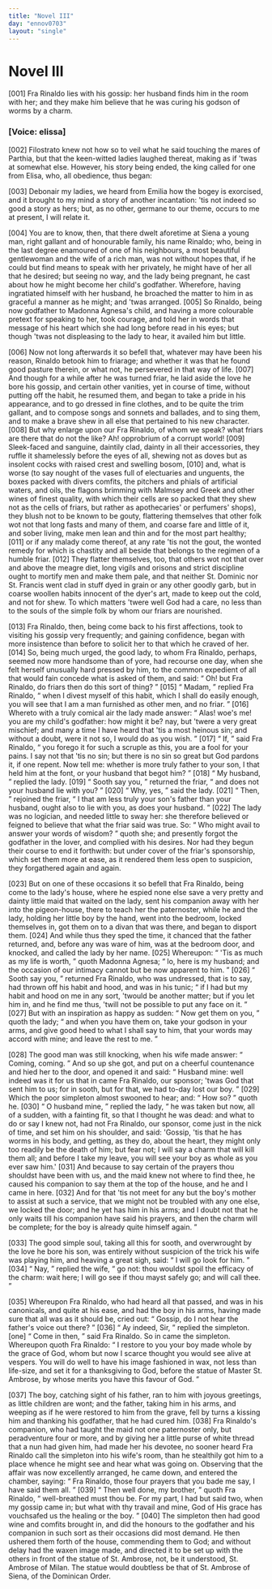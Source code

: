 ```yaml
---
title: "Novel III"
day: "ennov0703"
layout: "single"
---
```

<div id="nov0703" type="novella" who="elissa">
 <h1>
  Novel III
 </h1>
 <argument>
  <p>
   <a name="p07030001">
    [001]
   </a>
   Fra Rinaldo lies with his gossip: her
	husband finds him in the room with her; and they make him believe that he was curing his
	godson of worms by a charm.
  </p>
 </argument>
 <p>
  <h3>
   [Voice: elissa]
  </h3>
 </p>
 <div3 type="commentary" who="author">
  <p>
   <a name="p07030002">
    [002]
   </a>
   Filostrato
   knew not how so to veil what he said touching the mares of Parthia, but that the
	keen-witted ladies laughed thereat, making as if 'twas at somewhat else. However, his
	story being ended, the king called for one from Elisa, who, all obedience, thus began:
  </p>
 </div3>
 <div3 type="commentary" who="elissa">
  <p>
   <a name="p07030003">
    [003]
   </a>
   Debonair my ladies, we heard from Emilia how the bogey is exorcised, and it
	brought to my mind a story of another incantation: 'tis not indeed so good a story as
	hers; but, as no other,
	germane to our theme, occurs to me at present, I will relate it.
  </p>
 </div3>
 <p>
  <a name="p07030004">
   [004]
  </a>
  You are to know,
then, that there dwelt aforetime at Siena a young man, right gallant and of honourable
family, his name Rinaldo; who, being in the last degree enamoured of one of his
neighbours, a most beautiful gentlewoman and the wife of a rich man, was not without hopes
that, if he could but find means to speak with her privately, he might have of her all
that he desired; but seeing no way, and the lady being pregnant, he cast about
how he might become her child's godfather. Wherefore, having ingratiated himself with her
husband, he broached the matter to him in as graceful a manner as he might; and 'twas
arranged.
  <a name="p07030005">
   [005]
  </a>
  So Rinaldo, being now godfather to Madonna Agnesa's child, and having
a more colourable pretext for speaking to her, took courage, and told her in words that
message of his heart which she had long before read in his eyes; but though 'twas not
displeasing to the lady to hear, it availed him but little.
 </p>
 <p>
  <a name="p07030006">
   [006]
  </a>
  Now not long afterwards
it so befell that, whatever may have been his reason, Rinaldo betook him to friarage; and
whether it
  was that he found good pasture therein, or what not, he persevered
in that way of life.
  <a name="p07030007">
   [007]
  </a>
  And though for a while after he was turned friar, he laid
aside the love he bore his gossip, and certain other vanities, yet in course of time,
without putting off the habit, he resumed them, and began to take a pride in his
appearance, and to go dressed in fine clothes, and to be quite the trim gallant, and to
compose songs and sonnets and ballades, and to sing them, and to make a brave shew in all
else that pertained to his new character.
  <a name="p07030008">
   [008]
  </a>
  But why enlarge upon our Fra
Rinaldo, of whom we speak?  what friars are there that do not the like? Ah! opprobrium of
a corrupt
world!
  <a name="p07030009">
   [009]
  </a>
  Sleek-faced and sanguine, daintily clad, dainty in all their
accessories, they ruffle it shamelessly before the eyes of all, shewing
not as doves but as insolent cocks with raised crest and swelling bosom,
  <a name="p07030010">
   [010]
  </a>
  and,
what is worse (to say nought of the vases full of electuaries and unguents, the boxes
packed with divers comfits, the pitchers and phials of artificial waters, and oils, the
flagons brimming with Malmsey and Greek and other wines of finest quality, with which
their cells are so packed that they shew not as the cells of friars, but rather as
apothecaries' or perfumers' shops), they blush not to be known to be gouty, flattering
themselves that other folk wot not that long fasts and many of them, and coarse fare and
little of it, and sober living, make men lean and thin and for the most part healthy;
  <a name="p07030011">
   [011]
  </a>
  or if any malady come thereof, at any rate 'tis not the gout, the wonted remedy
for which is chastity and all beside that
belongs to the regimen of a humble friar.
  <a name="p07030012">
   [012]
  </a>
  They flatter themselves, too, that
others wot not that over and above the meagre diet, long vigils and orisons and strict
discipline ought to mortify men and make them pale, and that neither St. Dominic nor
St. Francis went clad in stuff dyed in grain or any other goodly garb, but in coarse
woollen habits innocent of the dyer's art, made to keep out the cold, and not for shew. To
which matters 'twere well God had a care, no less than to the souls of the simple folk by
whom our friars are nourished.
 </p>
 <p>
  <a name="p07030013">
   [013]
  </a>
  Fra Rinaldo, then, being come back to his first
affections, took to visiting his gossip very frequently; and gaining confidence, began
with more insistence than before to solicit her to that which he craved of
her.
  <a name="p07030014">
   [014]
  </a>
  So, being much urged, the good lady, to whom Fra Rinaldo, perhaps, seemed
now more handsome than of yore, had
  recourse one day, when she felt herself unusually hard pressed by him, to the
common expedient of all that would fain concede what is asked of them, and said:
  <q direct="unspecified">
   Oh!
but Fra Rinaldo, do friars then do this sort of thing?
  </q>
  <a name="p07030015">
   [015]
  </a>
  <q direct="unspecified">
   Madam,
  </q>
  replied Fra Rinaldo,
  <q direct="unspecified">
   when I divest myself of this habit, which I shall do easily
enough, you will see that I am a man furnished as other men, and no friar.
  </q>
  <a name="p07030016">
   [016]
  </a>
  Whereto with a truly comical air the lady made answer:
  <q direct="unspecified">
   Alas! woe's me!  you
are my child's godfather: how might it be? nay, but 'twere a very great mischief; and many
a time I have heard that 'tis a most heinous sin; and without a doubt, were it not so, I
would do as you wish.
  </q>
  <a name="p07030017">
   [017]
  </a>
  <q direct="unspecified">
   If,
  </q>
  said Fra Rinaldo,
  <q direct="unspecified">
   you forego it for
such a scruple as this, you are a fool for your pains. I say not that 'tis no sin; but
there is no sin so great but God pardons it, if one repent. Now tell me: whether is more
truly father to your son, I that held him at the font, or your husband that begot him?
  </q>
  <a name="p07030018">
   [018]
  </a>
  <q direct="unspecified">
   My husband,
  </q>
  replied the lady.
  <a name="p07030019">
   [019]
  </a>
  <q direct="unspecified">
   Sooth say you,
  </q>
  returned
the friar,
  <q direct="unspecified">
   and does not your husband lie with you?
  </q>
  <a name="p07030020">
   [020]
  </a>
  <q direct="unspecified">
   Why, yes,
  </q>
  said
the lady.
  <a name="p07030021">
   [021]
  </a>
  <q direct="unspecified">
   Then,
  </q>
  rejoined the friar,
  <q direct="unspecified">
   I that am less truly your son's
father than your husband, ought also to lie with you, as does your husband.
  </q>
  <a name="p07030022">
   [022]
  </a>
  The lady was no logician, and needed little to sway her: she therefore believed
or feigned to believe that what the friar said was true. So:
  <q direct="unspecified">
   Who might avail to answer
your words of wisdom?
  </q>
  quoth she; and presently forgot the godfather in the lover, and
complied with
his desires. Nor had they begun their course to end it forthwith: but under cover of the
friar's sponsorship, which set them more at ease, as it rendered them less open to
suspicion, they forgathered again and again.
 </p>
 <p>
  <a name="p07030023">
   [023]
  </a>
  But on one of these occasions it so
befell that Fra Rinaldo, being come to the lady's house, where he espied none else save a
very
pretty and dainty little maid that waited on the lady, sent his companion
away with her into the pigeon-house, there to teach her the paternoster, while he and the
lady, holding her little boy by the hand, went into the bedroom, locked themselves in, got
them on to a divan that was there, and began to disport them.
  <a name="p07030024">
   [024]
  </a>
  And while thus
they sped the time, it chanced that the father returned, and, before any was ware of him,
was at the bedroom door, and knocked, and called the lady by her
name.
  <a name="p07030025">
   [025]
  </a>
  Whereupon:
  <q direct="unspecified">
   'Tis as much as my life is worth,
  </q>
  quoth Madonna Agnesa;
  <q direct="unspecified">
   lo, here is my husband; and
   the occasion of our intimacy cannot but be now
apparent to him.
  </q>
  <a name="p07030026">
   [026]
  </a>
  <q direct="unspecified">
   Sooth say you,
  </q>
  returned Fra Rinaldo, who was
undressed, that is to say, had thrown off his habit and hood, and was in his tunic;
  <q direct="unspecified">
   if
I had but my habit and hood on me in any sort, 'twould be another matter; but if you let
him in, and he find me thus, 'twill not be possible to put any face on it.
  </q>
  <a name="p07030027">
   [027]
  </a>
  But with an inspiration as happy as sudden:
  <q direct="unspecified">
   Now get them on you,
  </q>
  quoth
the lady;
  <q direct="unspecified">
   and when you have them on, take your godson in your arms, and give good heed
to what I shall say to him, that your words may accord with mine; and leave the rest to
me.
  </q>
 </p>
 <p>
  <a name="p07030028">
   [028]
  </a>
  The good man was still knocking, when his wife made answer:
  <q direct="unspecified">
   Coming, coming.
  </q>
  And so up she got, and put on a cheerful
countenance and hied her to the door, and opened it and said:
  <q direct="unspecified">
   Husband mine: well indeed
was it for us that in came Fra Rinaldo, our sponsor; 'twas God that sent him to us; for in
sooth, but for that, we had to-day lost our boy.
  </q>
  <a name="p07030029">
   [029]
  </a>
  Which the poor simpleton
almost swooned to hear; and:
  <q direct="unspecified">
   How so?
  </q>
  quoth he.
  <a name="p07030030">
   [030]
  </a>
  <q direct="unspecified">
   O husband mine,
  </q>
  replied the lady,
  <q direct="unspecified">
   he was taken but now, all of a sudden, with a fainting fit, so that I
thought he was dead: and what to do or say I knew not, had not Fra Rinaldo, our sponsor,
come just in the nick of time, and set him on his shoulder, and said: 'Gossip, 'tis that
he has worms in his body, and getting, as they do, about the heart, they might only too
readily be the death of him; but fear not; I will say a charm that will kill them all; and
before I take my leave, you will see your boy as whole as you ever saw him.'
   <a name="p07030031">
    [031]
   </a>
   And because to say certain of the prayers thou shouldst have been with us, and
the maid
knew not where to find thee, he caused his companion to say them at the top of the house,
and he and I came in here.
   <a name="p07030032">
    [032]
   </a>
   And for that 'tis not meet for any but the boy's
mother to assist at such a service, that we might not be troubled with any one else, we
locked the door; and he yet has him in his arms; and I doubt not that he only waits till
his companion have said his prayers, and then the charm will be complete; for the boy is
already quite himself again.
  </q>
 </p>
 <p>
  <a name="p07030033">
   [033]
  </a>
  The good simple soul, taking all this for sooth,
and overwrought by the love he bore his son, was entirely without suspicion of the trick
his wife was playing him, and heaving a great sigh, said:
  <q direct="unspecified">
   I will go look for him.
  </q>
  <a name="p07030034">
   [034]
  </a>
  <q direct="unspecified">
   Nay,
  </q>
  replied the wife,
  <q direct="unspecified">
   go not: thou
   wouldst spoil the
efficacy of the charm: wait here; I will go see if thou mayst safely go; and will call
thee.
  </q>
 </p>
 <p>
  <a name="p07030035">
   [035]
  </a>
  Whereupon Fra Rinaldo, who had heard all that passed, and was in his
canonicals, and quite at his ease, and had the boy in his arms, having made sure that all
was as it should be, cried out:
  <q direct="unspecified">
   Gossip, do I not hear the father's voice out there?
  </q>
  <a name="p07030036">
   [036]
  </a>
  <q direct="unspecified">
   Ay indeed, Sir,
  </q>
  replied the simpleton.
  <a name="None">
   [one]
  </a>
  <q direct="unspecified">
   Come in then,
  </q>
  said Fra Rinaldo. So in came the simpleton. Whereupon quoth Fra Rinaldo:
  <q direct="unspecified">
   I restore to
you your boy made whole by the grace of God, whom but now I scarce thought you would see
alive at vespers. You will do well to have his image fashioned in wax, not less than
life-size, and set it for a thanksgiving to God, before the statue of Master St. Ambrose,
by whose merits you have this favour of God.
  </q>
 </p>
 <p>
  <a name="p07030037">
   [037]
  </a>
  The boy, catching sight of his
father, ran to him with joyous greetings, as little children are wont; and the father,
taking him in his arms, and weeping as if he were restored to him from the grave,
fell by turns a kissing him and thanking his godfather, that he had cured
him.
  <a name="p07030038">
   [038]
  </a>
  Fra Rinaldo's companion, who had taught the maid not one paternoster only,
but peradventure four or more, and by giving her a little purse of white thread that a nun
had given him, had made her his devotee, no sooner heard Fra Rinaldo call the simpleton
into his wife's room, than he stealthily got him to a place whence he might see and hear
what was going on. Observing that the affair was now excellently arranged, he came down,
and entered the chamber, saying:
  <q direct="unspecified">
   Fra Rinaldo, those four prayers that you bade me say,
I have said them all.
  </q>
  <a name="p07030039">
   [039]
  </a>
  <q direct="unspecified">
   Then well done, my brother,
  </q>
  quoth Fra Rinaldo,
  <q direct="unspecified">
   well-breathed must thou be. For my part, I had but said two, when my gossip came in;
but what with thy
travail and mine, God of His grace has vouchsafed us the healing or the boy.
  </q>
  <a name="p07030040">
   [040]
  </a>
  The simpleton then had good wine and comfits brought in, and did the honours to
the godfather and his companion in such sort as their occasions did most demand. He then
ushered them forth of the house, commending them to God; and without delay had the waxen
image made, and directed it to be set up with the others in front of the statue of St.
Ambrose, not, be it understood, St. Ambrose of Milan.
  <note>
   The statue would doubtless be
that of St.  Ambrose of Siena, of the Dominican Order.
  </note>
 </p>
</div>